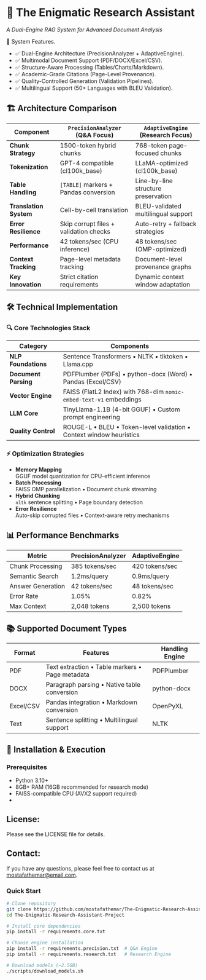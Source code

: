 # 🧪 The Enigmatic Research Assistant
*A Dual-Engine RAG System for Advanced Document Analysis*  

🌟 System Features.

-  ✅ Dual-Engine Architecture (PrecisionAnalyzer + AdaptiveEngine).
-  ✅ Multimodal Document Support (PDF/DOCX/Excel/CSV).
-  ✅ Structure-Aware Processing (Tables/Charts/Markdown).
-  ✅ Academic-Grade Citations (Page-Level Provenance).
-  ✅ Quality-Controlled Generation (Validation Pipelines).
-  ✅ Multilingual Support (50+ Languages with BLEU Validation).

## 🏗️ Architecture Comparison

| **Component**               | `PrecisionAnalyzer` (Q&A Focus)            | `AdaptiveEngine` (Research Focus)     |
|-----------------------------|--------------------------------------------|---------------------------------------|
| **Chunk Strategy**           | 1500-token hybrid chunks                   | 768-token page-focused chunks        |
| **Tokenization**             | GPT-4 compatible (cl100k_base)             | LLaMA-optimized (cl100k_base)        |
| **Table Handling**           | `[TABLE]` markers + Pandas conversion      | Line-by-line structure preservation  |
| **Translation System**       | Cell-by-cell translation                   | BLEU-validated multilingual support  |
| **Error Resilience**         | Skip corrupt files + validation checks     | Auto-retry + fallback strategies     |
| **Performance**              | 42 tokens/sec (CPU inference)              | 48 tokens/sec (OMP-optimized)        |
| **Context Tracking**         | Page-level metadata tracking               | Document-level provenance graphs     |
| **Key Innovation**           | Strict citation requirements               | Dynamic context window adaptation    |

## 🛠️ Technical Implementation

### 🔍 Core Technologies Stack

| **Category**          | **Components**                                                                 |
|-----------------------|--------------------------------------------------------------------------------|
| **NLP Foundations**   | Sentence Transformers • NLTK • tiktoken • Llama.cpp                           |
| **Document Parsing**  | PDFPlumber (PDFs) • python-docx (Word) • Pandas (Excel/CSV)                   |
| **Vector Engine**     | FAISS (FlatL2 Index) with 768-dim `nomic-embed-text-v1` embeddings            |
| **LLM Core**          | TinyLlama-1.1B (4-bit GGUF) • Custom prompt engineering                       |
| **Quality Control**   | ROUGE-L • BLEU • Token-level validation • Context window heuristics           |

### ⚡ Optimization Strategies

- **Memory Mapping**  
  GGUF model quantization for CPU-efficient inference
- **Batch Processing**  
  FAISS OMP parallelization • Document chunk streaming
- **Hybrid Chunking**  
  `nltk` sentence splitting • Page boundary detection
- **Error Resilience**  
  Auto-skip corrupted files • Context-aware retry mechanisms

## 📊 Performance Benchmarks

| **Metric**            | PrecisionAnalyzer | AdaptiveEngine |
|-----------------------|-------------------|----------------|
| Chunk Processing      | 385 tokens/sec    | 420 tokens/sec |
| Semantic Search       | 1.2ms/query       | 0.9ms/query    |
| Answer Generation     | 42 tokens/sec     | 48 tokens/sec  |
| Error Rate            | 1.05%             | 0.82%          |
| Max Context           | 2,048 tokens      | 2,500 tokens   |

## 📚 Supported Document Types

| **Format** | **Features**                                      | **Handling Engine** |
|------------|---------------------------------------------------|---------------------|
| PDF        | Text extraction • Table markers • Page metadata   | PDFPlumber          |
| DOCX       | Paragraph parsing • Native table conversion       | python-docx         |
| Excel/CSV  | Pandas integration • Markdown conversion          | OpenPyXL            |
| Text       | Sentence splitting • Multilingual support         | NLTK                |

## 🚀 Installation & Execution

### Prerequisites
- Python 3.10+
- 8GB+ RAM (16GB recommended for research mode)
- FAISS-compatible CPU (AVX2 support required)
- 
## License:
Please see the LICENSE file for details.

## Contact:
If you have any questions, please feel free to contact us at mostafathemar@email.com.

### Quick Start
```bash
# Clone repository
git clone https://github.com/mostafathemar/The-Enigmatic-Research-Assistant-Project.git
cd The-Enigmatic-Research-Assistant-Project

# Install core dependencies
pip install -r requirements.core.txt

# Choose engine installation
pip install -r requirements.precision.txt  # Q&A Engine
pip install -r requirements.research.txt   # Research Engine

# Download models (~2.5GB)
./scripts/download_models.sh
